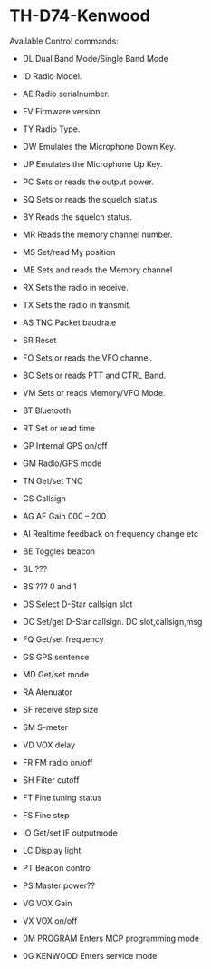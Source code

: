 # TH-D74-Kenwood
Available Control commands:

- DL	Dual Band Mode/Single Band Mode

- ID	Radio Model.

- AE	Radio serialnumber.

- FV	Firmware version.

- TY	Radio Type.

- DW	Emulates the Microphone Down Key.

- UP	Emulates the Microphone Up Key.

- PC	Sets or reads the output power.

- SQ	Sets or reads the squelch status.

- BY	Reads the squelch status.

- MR	Reads the memory channel number.

- MS	Set/read My position

- ME	Sets and reads the Memory channel

- RX	Sets the radio in receive.

- TX	Sets the radio in transmit.

- AS	TNC Packet baudrate

- SR	Reset

- FO	Sets or reads the VFO channel.

- BC	Sets or reads PTT and CTRL Band.

- VM	Sets or reads Memory/VFO Mode.

- BT	Bluetooth

- RT	Set or read time

- GP	Internal GPS on/off

- GM	Radio/GPS mode

- TN	Get/set TNC

- CS	Callsign

- AG	AF Gain 000 – 200

- AI	Realtime feedback on frequency change etc

- BE	Toggles beacon

- BL	???

- BS	??? 0 and 1

- DS	Select D-Star callsign slot

- DC	Set/get D-Star callsign. DC slot,callsign,msg

- FQ	Get/set frequency

- GS	GPS sentence

- MD	Get/set mode

- RA	Atenuator

- SF	receive step size

- SM	S-meter

- VD	VOX delay

- FR	FM radio on/off

- SH	Filter cutoff

- FT	Fine tuning status

- FS	Fine step

- IO	Get/set IF outputmode

- LC	Display light

- PT	Beacon control

- PS	Master power??

- VG	VOX Gain

- VX	VOX on/off

- 0M PROGRAM	Enters MCP programming mode

- 0G KENWOOD	Enters service mode
